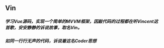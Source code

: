 Vin
---

##### 学习Vue源码，实现一个简单的MVVM框架，因敲代码的过程都在听Vincent这首歌，安安静静的诉说故事，取名Vin。
##### 如同一行行无声的代码，诉说着这名Coder思想
